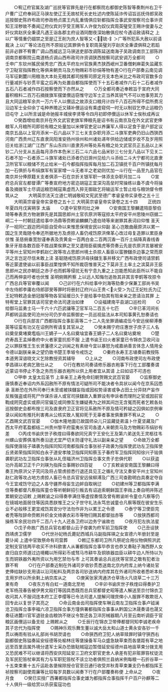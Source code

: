 <!-- { "loadSidebar": true } -->
　　○宥辽府官属及湖广巡抚等官罪先是行在都察院右都御史陈智等奏荆州右卫千户曹广辽府奉祠正马骙左使辽王无故杖死长史杜述内使陈延诈传诏旨巡抚侍郎吴政巡按御史陈祚布政司参政杨贞匿王内乱重情俱应斩都指挥佥事武安按察司佥事许资知王淫秽故不奏闻辽府仪宾刘亨受王赐军人许俊为奴仪宾周英璧受王赐许俊妻与之奸仪宾赵庆全秉谟凡遇王诣各郡主府设酒同酣夜深始散俱应杖今遇诏赦请释之  上以广等情重仍锢禁之至是辽王削为庶人智等又＜锍-釒＞广等所犯系大赦以前请裁决  上以广等论法在所不原姑记其罪俱令复职周英璧刘亨赵庆全秉谟俱释之若蹈前非必罪不宥曹广调山西威远卫马骙送吏部改调陈延送南海子吴政调南京工部陈祚调南京都察院云南道杨贞调山西布政司许资调狭西按察司武安调万全都司
　　○壬申广东钦州猺民侯秀忠广西太平府左州官族黄杰狭西岷州卫番僧剌麻葛失监藏东宁卫鞑官指挥教化等俱来朝贡马及方物赐彩币钞绢等物有差○行在户部奏云南见调马军征剿麓川用粮浩大本处无粮其都司按察司原定月支本色米比之布政司官数多合行量减折与钞贯平蛮之后再为处置自都指挥使而下十五石者减作六石十二石者减作五石八石者减作四石按察使而下亦然从之
　　○万全都司奏近奉敕旨于宣府大同蓄积粮料二百万石摘拨旗军摆堡儧运窃惟守边军士正当养其锐气不可以他事劳其力且大同运粮军余共一万六千人以儧运之故添支口粮月计四千八百石所得不偿所费况沿边军士全仰余丁屯种养赡近又辏补儧运设有乘虚窥伺一时无以制驭乞停止运粮仍旧屯守  上以所言诚是命驰报丰城侯李贤等令四月初即停儧运以休军士俟秋成再议
　　○癸酉增给南京并在外文武官吏旗军俸粮先是诏书有云南京及在外文武官吏俸粮军人月粮所司即验有粮之处量加以米俾官吏足以养廉军人得以足食于是户部定议南京五品以上官月添米一石六品以下三七关支杂职月添二斗旗军吏典仍旧山西狭西河南广西贵州辽东直隶凤阳淮安扬州徐州和州诸处递年供给边储或岁收不及岁用照旧关给浙江湖广江西广东山东四川直隶苏州等处系有粮之处文武官员正五品以上米钞二八分支从五品每月添作本色米三石二斗六品七品米钞三七分支八品以下见关二石者不加一石者添二斗旗军诸处已添者仍旧滁州见给六斗添给二斗大宁都司北直隶卫所官军以粮储不充止给米一石今都指挥指挥每月加二石卫镇抚千百户所镇抚每月加一石俱折与布绢旗军有室家增一斗无者半之老幼则优加一斗行在一品至九品官在南京并分俸原籍关支者俱添一石在京折关银军职一体添支杂职月加二斗
　　○宣府总兵官左都督谭广等奏宣府地方密迩胡寇正宜深沟高垒时常操练以备不虞今将操备及摘拨军士尽调运粮恐贼寇乘虚而入猝无御敌乞将输运军士暂止给与粮饷督令修筑从之
　　大明英宗法天立道仁明诚敬昭文宪武至德广孝睿皇帝实录卷之五十三
　　大明英宗睿皇帝实录卷之五十三
大明英宗睿皇帝实录卷之五十四
　　正统四年夏四月戊寅朔享  太庙
　　○遣中官祭司灶之神
　　○安南国王黎麟遣陪臣黎伯琦等奉表贡方物谢罪先是其国思郎州土官农原洪等寇掠太平府安平州思陵州窃据二峒二十一村朝廷遣给事中汤鼎等赍敕谕麟麟乃遣伯琦等来谢罪其表词曰仰惟  圣天子一视同仁遐迩罔间臣自受命以来惟思保境安民以仰副  圣心岂敢曲蔽原洪以累一国之生灵哉随令奉还所据地方及虏掠人畜仍戒饬原洪俾革心改过毋复造罪以累臣身伏惟  圣慈俯垂宽恕谨奉表及贡黄金一百两白金二百两沉香一百斤土绢降真香线香象牙牙扇各数百臣不胜战栗俟罪之至又遣陪臣裴擒虎等赍奏云先是农原洪言屡被安平等州土官知州李鹤赵仁政等攻占思郎州境土杀掠人畜臣以蛮獠讎杀边事之常而原洪之言岂足尽信未敢上渎  圣聪随戒饬原洪毋挟讎生事并移文广西布政使司请禁鹤等近蒙遣使谕以前事臣战栗惶惧不知所裁窃惟普天之下莫非王土率土之滨莫非王臣思郎州之民亦朝廷之赤子也而鹤等侵扰无有宁息九重之上岂能悉知此臣所以不能自己而再伸哀吁者也伏惟  圣明俯赐矜察  上以远人知悔勿追咎其非其言李鹤等攻掠令广西总兵等官审覆以闻
　　○己卯行在六科给事中刘海等劾奏少保兼工部尚书吴中左侍郎李庸右侍郎邵旻等罪时将册封辽府兴山王贵＜火受＞为辽王妃杜氏为辽王妃特敕造金册冠服等物各官延缓日久于是给事中劾其有阻亲亲之恩请治其罪  上特宥堂上官罪其该司官吏命法司逮治如律
　　○设福建南平县湖口巡检司
　　○给御马监勇士马一千六十六匹武骧等卫官军马二百五十七匹
　　○辛巳革河间长芦都转运盐使司沧州分司仍岁命监察御史一员巡视盐法从本司知事黄孔恕奏请也
　　○行在兵部言广西都指挥佥事彭英等二十二人先坐罪谪编戎伍今安远侯柳溥奏英等征蛮有功又在诏例所宥请复其官从之
　　○癸未赐宁府庄惠世子庶子三人名曰奠垒奠堵奠壏临川王嫡子一人名曰奠埨宜春王嫡子二人名曰奠坫奠埦
　　○楚府寿昌王孟焯奏府中火者家童抗拒不服  上遣书谕王曰火者家童已令锦衣卫收问治之以罪朕惟王生长贤藩德义之训闻之有素继今宜以暴怒为戒嘉纳善言体念人情用全令德以副朕亲亲之望仍致书楚王季埱令戒饬之
　　○秦府永寿王志埴奏前教授陈本道男深谙晓文义乞除教授资其辅导
　　○上从之
　　○河南布政使司左布政使李昌祺以老病乞致仕从之
　　○行在教坊司奏请修乐器衣袍事下行在工部覆奏谓近蒙诏书停止不急之务而乐器衣袍所以供上用者宜从其请  上曰如诏不可违也
　　○甲申  太皇太后圣节  上率亲王上寿免命妇朝贺赐文武百官晏
　　○监察御史唐慎奏近奉诏内外系囚赦所不原有情法可疑所司不能决者令具状以闻今在京系囚悉承  圣断恐在外所司奉行未至或被挟讎妄指或因权势诬害或争占田土分异财产妄作反叛强盗或将死尸作谋杀诬人或官司挟讎故入重罪设有申诉者而理刑之官或因前官鞫成罔究虚实或原问官偏见或同僚互生嫌疑弗为之辨其间岂无含冤而死者乞敕各处巡按御史会都布按三司及直隶府卫正官将见系赦所不原及情可矜疑之囚俱如京例审录以闻如有推托利害弗从公核实致人冤抑死于无辜者事发俱重罪不宥从之
　　○乙酉赐文武百官晏
　　○伽木隆地面已故国师朵儿只监藏徒弟温卜什夏坚藏及广西太平府茗盈都结二州贵州黎平府蛮夷长官司各遣人来朝贡马及方物赐彩币绢钞有差　　○丙戌书谕庆世子秩煃曰得奏欲同兄真宁王安化王及第六弟送先王灵柩往韦州螺山安葬俱准所奏沿途尤宜严切关防谨守礼法以副亲亲之望
　　○命故万全都指挥使唐铭子璘袭为指挥同知河南都指挥佥事张祯子政袭为指挥使武功左卫指挥使丘贤弟荣指挥同知白永子道安孝陵卫指挥同知蔡玉子春府军卫指挥同知徐兴子铭俱袭职武功左卫指挥佥事张从礼侄福济州卫指挥佥事文贵子忠俱代职
　　○以获盗功升高邮卫正千户刘瑛为指挥佥事赐钞四百锭
　　○丁亥敕谕安南国王黎麟曰得奏王拘原洪父子究问及将占管虏掠悉行退还具见王之循礼守法又奏安平州土官知州赵仁政等攻占地方虏掠人畜已令总兵官安远侯柳溥及广西三司查勘明白具奏定夺自今王宜戒饬守边之人各守疆界毋妄生边衅自取祸愆
　　○初建州等卫都指挥李满住等奏都督凡察指挥童仓等听朝鲜招引叛去有诏追索朝鲜国王李祹上奏自明并陈述累朝安边诏敕  上赐敕谕之曰得奏李满住等虚捏奏情及曾有敕谕听令童仓凡察等仍在镜城地面居住等因具悉朕惟王之父子世守礼法永笃忠诚童仓凡察等既在彼安生乐业不必般移王更宜戒饬其安分守法勿作非为以累王之令德
　　○泰宁等卫使臣完者秃等陛辞命赍敕并织金文绮袭衣彩币等物归赐其都督拙赤等
　　○放狭西都司操练军余民壮四千二百八十九人还各卫府以边务宁谧故也
　　○夜月犯左执法星
　　○戊子命故广西总兵官右都督山云子俊袭为府军前卫指挥使
　　○己丑设狭西靖虏卫儒学
　　○代世孙妃杨氏薨妃西城兵马副指挥瑛之女宣德六年册封至是薨讣闻  上遣中官致祭命有司营葬
　　○敕辽东都司卫所凡祭祀合用仪物俱照洪武定制支官钱两平收买不许科歛害人从署都指挥佥事毕恭言也恭又奏鞑子海西野人女直归自京师道过边境輙以所得彩币或驽马市耕牛及铜铁器皿臣以耕牛边人所恃以为生而铜铁器外夷所资以为用乞禁勿与市  上可其奏谕总兵巡抚等官禁之敢有犯者治罪不宥
　　○行在户部奏近制在外诸司岁收钞贯悉送南北京内府库上纳今诸处官吏俸给缺钞支用请以沿河船料及两京各司钞送纳内府库其在外诸司所收者悉听本处支用岁终以所余剩上纳京库从之
　　○庚寅张家湾通济仓草场火凡烧草二十三万束有奇
　　○夜东方有白虹一道南北至地
　　○辛卯书谕庆世子秩煃曰得奏护卫老军杨茂春告被伊男文殴打等因具悉既而总兵官都督史昭等遣人解送至京付锦衣卫收问其人不服词连本府工正李缨等已令法司遣人提解问理庶俾小人服罪不敢欺诳人回专此以复世子其亮之
　　○命云南金齿司指挥使车琳云南左卫指挥佥事卢钺澜沧卫指挥佥事李福六凉卫指挥佥事方瑾俱署都指挥佥事事从黔国公沐晟奏请也晟又奏征进麓川官军退驻金齿粮饷不继议令暂还各卫淬厉械器期八月至云南听调臣于官粮区画儧运以备支给  上赐敕从之
　　○壬辰行在锦衣卫带俸都督同知李诚老疾命其子忠代为指挥使
　　○赐神乐观乐舞生董以诚大岳太和山道士黄永安各钞一千贯以祷雨有验从礼部尚书胡濙请也
　　○命狭西府卫犯人纳草赎罪时镇守狭西右副都御史陈镒奏延安绥德等处榆林庄等堡操备军马众盛急缺草束而各堡距有草之地远至百里且属外境分遣军士采办恐致鞑贼寇边暂借延安绥德州县地亩草束分拨支用又恐民难不可以继请将西安庆阳延安三卫府文职官吏舍人承差有犯非赃罪笞杖徒流及军民犯笞杖审其有力与军职犯笞杖不该立功者俱照兰县纳米例每粮一石折谷草一十五束束重十五斤运赴各堡候除授仓官至日通行收受并秋青草束兼支仍令都指挥王祯按察司副使周廉等比较每岁具数以闻奏下行在户部覆奏称便  上命从之
　　○夜月食
　　○癸巳实授广西署都指挥佥事史雄为都指挥佥事指挥千户百户孙麒等二十人俱升一级给赏以杀获蛮寇功也
